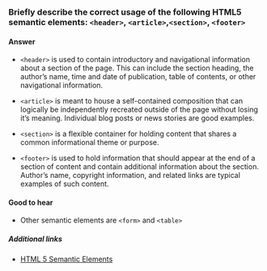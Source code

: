 ### Briefly describe the correct usage of the following HTML5 semantic elements: `<header>`, `<article>`,`<section>`, `<footer>`

#### Answer

* `<header>` is used to contain introductory and navigational information about a section of the page. This can include the section heading, the author’s name, time and date of publication, table of contents, or other navigational information.

* `<article>` is meant to house a self-contained composition that can logically be independently recreated outside of the page without losing it’s meaning. Individual blog posts or news stories are good examples.

* `<section>` is a flexible container for holding content that shares a common informational theme or purpose.

* `<footer>` is used to hold information that should appear at the end of a section of content and contain additional information about the section. Author’s name, copyright information, and related links are typical examples of such content.

#### Good to hear

* Other semantic elements are `<form>` and `<table>`

##### Additional links

* [HTML 5 Semantic Elements](https://www.w3schools.com/html/html5_semantic_elements.asp)

<!-- tags: (html) -->

<!-- expertise: (0) -->
